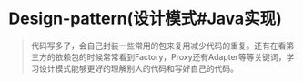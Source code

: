 # Design-pattern(设计模式#Java实现)
> 代码写多了，会自己封装一些常用的包来复用减少代码的重复。还有在看第三方的依赖包的时候常常看到Factory，Proxy还有Adapter等等关键词，学习设计模式能够更好的理解别人的代码和写好自己的代码。
